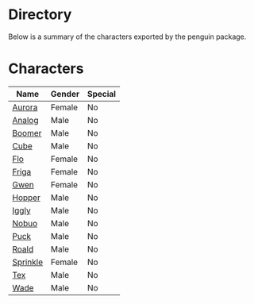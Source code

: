 # Directory
Below is a summary of the characters exported by the penguin package.
# Characters
|Name|Gender|Special|
|---|---|---|
|[Aurora](./character/penguin/aurora.go)|Female|No|
|[Analog](./character/penguin/analog.go)|Male|No|
|[Boomer](./character/penguin/boomer.go)|Male|No|
|[Cube](./character/penguin/cube.go)|Male|No|
|[Flo](./character/penguin/flo.go)|Female|No|
|[Friga](./character/penguin/friga.go)|Female|No|
|[Gwen](./character/penguin/gwen.go)|Female|No|
|[Hopper](./character/penguin/hopper.go)|Male|No|
|[Iggly](./character/penguin/iggly.go)|Male|No|
|[Nobuo](./character/penguin/nobuo.go)|Male|No|
|[Puck](./character/penguin/puck.go)|Male|No|
|[Roald](./character/penguin/roald.go)|Male|No|
|[Sprinkle](./character/penguin/sprinkle.go)|Female|No|
|[Tex](./character/penguin/tex.go)|Male|No|
|[Wade](./character/penguin/wade.go)|Male|No|
